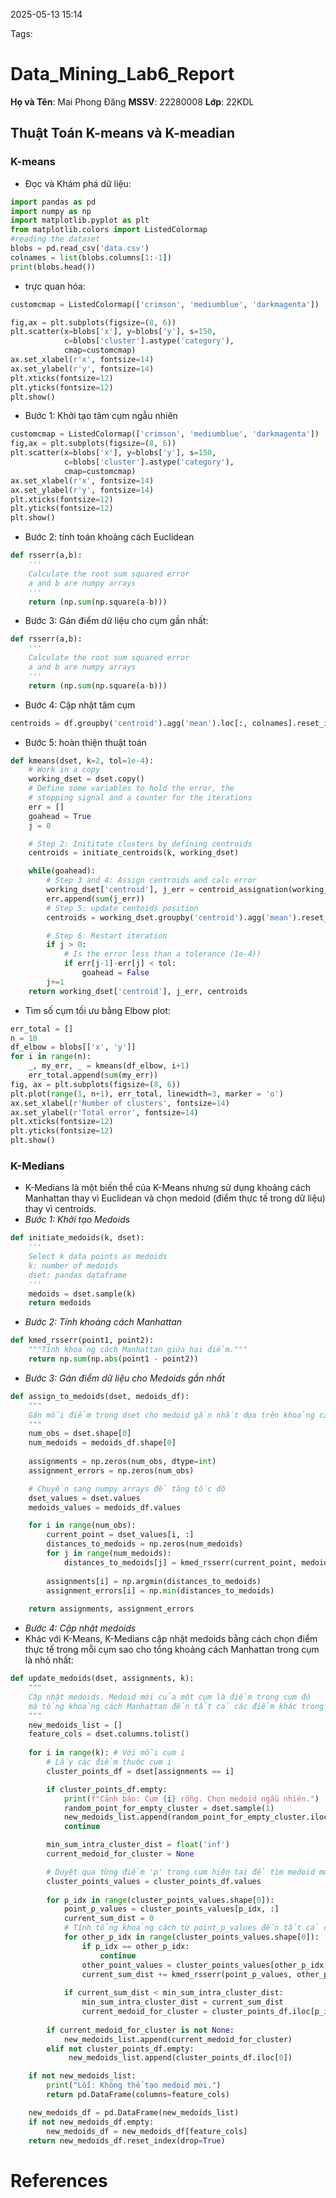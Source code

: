 2025-05-13 15:14


Tags:

# Data_Mining_Lab6_Report

**Họ và Tên**: Mai Phong Đăng
**MSSV**: 22280008
**Lớp**: 22KDL

## Thuật Toán K-means và K-meadian
### **K-means**
- Đọc và Khám phá dữ liệu: 
```python
import pandas as pd
import numpy as np
import matplotlib.pyplot as plt
from matplotlib.colors import ListedColormap
#reading the dataset
blobs = pd.read_csv('data.csv')
colnames = list(blobs.columns[1:-1])
print(blobs.head())
```
- trực quan hóa: 
```python
customcmap = ListedColormap(['crimson', 'mediumblue', 'darkmagenta'])

fig,ax = plt.subplots(figsize=(8, 6))
plt.scatter(x=blobs['x'], y=blobs['y'], s=150,
            c=blobs['cluster'].astype('category'),
            cmap=customcmap)
ax.set_xlabel(r'x', fontsize=14)
ax.set_ylabel(r'y', fontsize=14)
plt.xticks(fontsize=12)
plt.yticks(fontsize=12)
plt.show()
```
- Bước 1: Khởi tạo tâm cụm ngẫu nhiên
```python
customcmap = ListedColormap(['crimson', 'mediumblue', 'darkmagenta'])
fig,ax = plt.subplots(figsize=(8, 6))
plt.scatter(x=blobs['x'], y=blobs['y'], s=150,
            c=blobs['cluster'].astype('category'),
            cmap=customcmap)
ax.set_xlabel(r'x', fontsize=14)
ax.set_ylabel(r'y', fontsize=14)
plt.xticks(fontsize=12)
plt.yticks(fontsize=12)
plt.show()
```

- Bước 2: tính toán khoảng cách Euclidean
```python
def rsserr(a,b):
    '''
    Calculate the root sum squared error
    a and b are numpy arrays
    '''
    return (np.sum(np.square(a-b)))
```
- Bước 3: Gán điểm dữ liệu cho cụm gần nhất:
```python
def rsserr(a,b):
    '''
    Calculate the root sum squared error
    a and b are numpy arrays
    '''
    return (np.sum(np.square(a-b)))
```

- Bước 4: Cập nhật tâm cụm
```python
centroids = df.groupby('centroid').agg('mean').loc[:, colnames].reset_index(drop = True)
```
- Bước 5: hoàn thiện thuật toán
```python
def kmeans(dset, k=2, tol=1e-4):
    # Work in a copy 
    working_dset = dset.copy()
    # Define some variables to hold the error, the
    # stopping signal and a counter for the iterations
    err = []
    goahead = True
    j = 0

    # Step 2: Inititate clusters by defining centroids
    centroids = initiate_centroids(k, working_dset)

    while(goahead):
        # Step 3 and 4: Assign centroids and calc error
        working_dset['centroid'], j_err = centroid_assignation(working_dset, centroids)
        err.append(sum(j_err))
        # Step 5: update centoids position
        centroids = working_dset.groupby('centroid').agg('mean').reset_index(drop = True)

        # Step 6: Restart iteration
        if j > 0:
            # Is the error less than a tolerance (1e-4))
            if err[j-1]-err[j] < tol:
                goahead = False
        j+=1
    return working_dset['centroid'], j_err, centroids
```

- Tìm số cụm tối ưu bằng Elbow plot:
```python
err_total = []
n = 10
df_elbow = blobs[['x', 'y']]
for i in range(n):
    _, my_err, _ = kmeans(df_elbow, i+1)
    err_total.append(sum(my_err))
fig, ax = plt.subplots(figsize=(8, 6))
plt.plot(range(1, n+1), err_total, linewidth=3, marker = 'o')
ax.set_xlabel(r'Number of clusters', fontsize=14)
ax.set_ylabel(r'Total error', fontsize=14)
plt.xticks(fontsize=12)
plt.yticks(fontsize=12)
plt.show()
```

### **K-Medians** 
- K-Medians là một biến thể của K-Means nhưng sử dụng khoảng cách Manhattan thay vì Euclidean và chọn medoid (điểm thực tế trong dữ liệu) thay vì centroids.
- *Bước 1: Khởi tạo Medoids*
```python
def initiate_medoids(k, dset):
    '''
    Select k data points as medoids 
    k: number of medoids
    dset: pandas dataframe
    '''
    medoids = dset.sample(k)
    return medoids
```
- *Bước 2: Tính khoảng cách Manhattan*
```python
def kmed_rsserr(point1, point2):
    """Tính khoảng cách Manhattan giữa hai điểm."""
    return np.sum(np.abs(point1 - point2))
```
- *Bước 3: Gán điểm dữ liệu cho Medoids gần nhất*
```python
def assign_to_medoids(dset, medoids_df):
    """
    Gán mỗi điểm trong dset cho medoid gần nhất dựa trên khoảng cách Manhattan.
    """
    num_obs = dset.shape[0]
    num_medoids = medoids_df.shape[0]
    
    assignments = np.zeros(num_obs, dtype=int)
    assignment_errors = np.zeros(num_obs)

    # Chuyển sang numpy arrays để tăng tốc độ
    dset_values = dset.values
    medoids_values = medoids_df.values

    for i in range(num_obs):
        current_point = dset_values[i, :]
        distances_to_medoids = np.zeros(num_medoids)
        for j in range(num_medoids):
            distances_to_medoids[j] = kmed_rsserr(current_point, medoids_values[j, :])
        
        assignments[i] = np.argmin(distances_to_medoids)
        assignment_errors[i] = np.min(distances_to_medoids)
        
    return assignments, assignment_errors
```
- *Bước 4: Cập nhật medoids*
- Khác với K-Means, K-Medians cập nhật medoids bằng cách chọn điểm thực tế trong mỗi cụm sao cho tổng khoảng cách Manhattan trong cụm là nhỏ nhất:
```python
def update_medoids(dset, assignments, k):
    """
    Cập nhật medoids. Medoid mới của một cụm là điểm trong cụm đó
    mà tổng khoảng cách Manhattan đến tất cả các điểm khác trong cùng cụm là nhỏ nhất.
    """
    new_medoids_list = []
    feature_cols = dset.columns.tolist()
    
    for i in range(k): # Với mỗi cụm i
        # Lấy các điểm thuộc cụm i
        cluster_points_df = dset[assignments == i]

        if cluster_points_df.empty:
            print(f"Cảnh báo: Cụm {i} rỗng. Chọn medoid ngẫu nhiên.")
            random_point_for_empty_cluster = dset.sample(1)
            new_medoids_list.append(random_point_for_empty_cluster.iloc[0])
            continue

        min_sum_intra_cluster_dist = float('inf')
        current_medoid_for_cluster = None

        # Duyệt qua từng điểm 'p' trong cụm hiện tại để tìm medoid mới
        cluster_points_values = cluster_points_df.values
        
        for p_idx in range(cluster_points_values.shape[0]):
            point_p_values = cluster_points_values[p_idx, :]
            current_sum_dist = 0
            # Tính tổng khoảng cách từ point_p_values đến tất cả các điểm khác trong cùng cụm
            for other_p_idx in range(cluster_points_values.shape[0]):
                if p_idx == other_p_idx:
                    continue
                other_point_values = cluster_points_values[other_p_idx, :]
                current_sum_dist += kmed_rsserr(point_p_values, other_point_values)
            
            if current_sum_dist < min_sum_intra_cluster_dist:
                min_sum_intra_cluster_dist = current_sum_dist
                current_medoid_for_cluster = cluster_points_df.iloc[p_idx] 
        
        if current_medoid_for_cluster is not None:
            new_medoids_list.append(current_medoid_for_cluster)
        elif not cluster_points_df.empty:
             new_medoids_list.append(cluster_points_df.iloc[0])

    if not new_medoids_list:
        print("Lỗi: Không thể tạo medoid mới.")
        return pd.DataFrame(columns=feature_cols)

    new_medoids_df = pd.DataFrame(new_medoids_list)
    if not new_medoids_df.empty:
        new_medoids_df = new_medoids_df[feature_cols]
    return new_medoids_df.reset_index(drop=True)
```
# References
